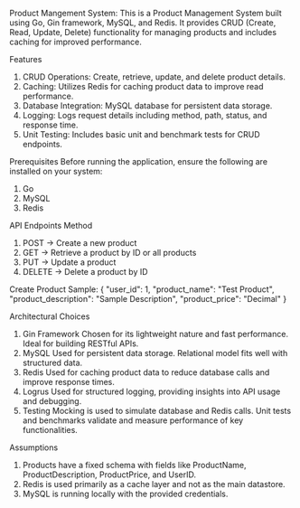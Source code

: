 
Product Mangement System: 
This is a Product Management System built using Go, Gin framework, MySQL, and Redis. It provides CRUD (Create, Read, Update, Delete) functionality for managing products and includes caching for improved performance.

Features
1. CRUD Operations: Create, retrieve, update, and delete product details.
2. Caching: Utilizes Redis for caching product data to improve read performance.
3. Database Integration: MySQL database for persistent data storage.
4. Logging: Logs request details including method, path, status, and response time.
5. Unit Testing: Includes basic unit and benchmark tests for CRUD endpoints.

Prerequisites
Before running the application, ensure the following are installed on your system:
1. Go 
2. MySQL 
3. Redis

API Endpoints
Method
1. POST	-> Create a new product
2. GET -> Retrieve a product by ID or all products
3. PUT	-> Update a product
4. DELETE	->	Delete a product by ID

Create Product
Sample:
{
  "user_id": 1,
  "product_name": "Test Product",
  "product_description": "Sample Description",
  "product_price": "Decimal"
}

Architectural Choices
1. Gin Framework
  Chosen for its lightweight nature and fast performance.
  Ideal for building RESTful APIs.
2. MySQL
  Used for persistent data storage.
  Relational model fits well with structured data.
3. Redis
  Used for caching product data to reduce database calls and improve response times.
4. Logrus
  Used for structured logging, providing insights into API usage and debugging.
5. Testing
  Mocking is used to simulate database and Redis calls.
  Unit tests and benchmarks validate and measure performance of key functionalities.

Assumptions
1. Products have a fixed schema with fields like ProductName, ProductDescription, ProductPrice, and UserID.
2. Redis is used primarily as a cache layer and not as the main datastore.
3. MySQL is running locally with the provided credentials.


